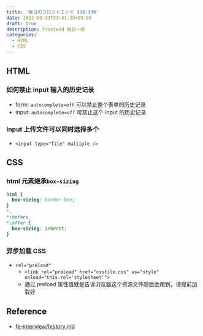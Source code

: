 ```yaml
---
title: '毎日のフロントエンド 338~339'
date: 2022-06-23T23:41:39+09:00
draft: true
description: frontend 每日一练
categories:
  - HTML
  - CSS
---
```


## HTML

### 如何禁止 input 输入的历史记录

- form: `autocomplete=off` 可以禁止整个表单的历史记录
- input: `autocomplete=off` 可禁止这个 input 的历史记录

### input 上传文件可以同时选择多个

- `<input type="file" multiple />`

## CSS

### html 元素继承`box-sizing`

```css
html {
  box-sizing: border-box;
}
*,
*:before,
*:after {
  box-sizing: inherit;
}
```

### 异步加载 CSS

- `rel="preload"`
  - `<link rel="preload" href="cssfile.css" as="style" onload="this.rel='stylesheet'">`
  - 通过 preload 属性值就是告诉浏览器这个资源文件随后会用到，请提前加载好

## Reference

- [fe-interview/history.md](https://github.com/haizlin/fe-interview/blob/master/category/history.md)

